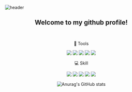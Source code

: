 ![header](https://capsule-render.vercel.app/api?type=rounded&text=Hello!%20I'm%20Minji&color=gradient&animation=fadeIn)

<div align="center"> 

## Welcome to my github profile!
<br>


:wrench: Tools

<img src="https://img.shields.io/badge/Spring-6DB33F?style=for-the-badge&logo=Spring&logoColor=white"/> <img src="https://img.shields.io/badge/Eclipse-2C2255?style=for-the-badge&logo=Eclipse%20IDE&logoColor=white"> <img src="https://img.shields.io/badge/apache tomcat-F8DC75?style=for-the-badge&logo=apachetomcat&logoColor=white"> <img src="https://img.shields.io/badge/mysql-4479A1?style=for-the-badge&logo=mysql&logoColor=white"> <img src="https://img.shields.io/badge/github-181717?style=for-the-badge&logo=github&logoColor=white">

:computer: Skill

<img src="https://img.shields.io/badge/JAVA-007396?style=for-the-badge&logo=java&logoColor=white"> <img src="https://img.shields.io/badge/JavaScript-FECC00?style=for-the-badge&logo=JavaScript&logoColor=white"/> <img src="https://img.shields.io/badge/jquery-0769AD?style=for-the-badge&logo=jquery&logoColor=white"> <img src="https://img.shields.io/badge/HTML-ED1D24?style=for-the-badge&logo=HTML5&logoColor=white"/> <img src="https://img.shields.io/badge/CSS-1578D3?style=for-the-badge&logo=CSS3&logoColor=white"/> 

![Anurag's GitHub stats](https://github-readme-stats.vercel.app/api?username=minjiworld&show_icons=true&theme=radical)


</div>


<!--
**minjiworld/minjiworld** is a ✨ _special_ ✨ repository because its `README.md` (this file) appears on your GitHub profile.

Here are some ideas to get you started:

- 🔭 I’m currently working on ...
- 🌱 I’m currently learning ...
- 👯 I’m looking to collaborate on ...
- 🤔 I’m looking for help with ...
- 💬 Ask me about ...
- 📫 How to reach me: ...
- 😄 Pronouns: ...
- ⚡ Fun fact: ...
-->
